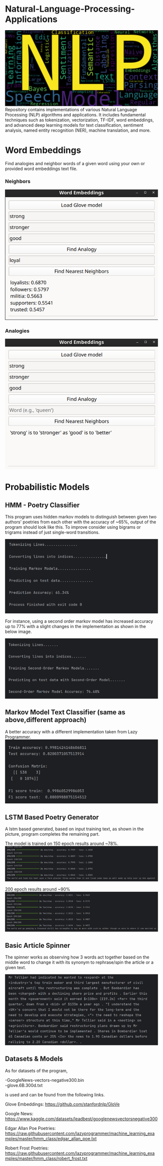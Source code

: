 # Natural-Language-Processing-Applications

![Wordclound.png](Output%20Images/Wordclound.png) 
Repository contains implementations of various Natural Language Processing (NLP) algorithms and applications. It includes fundamental techniques such as tokenization, vectorization, TF-IDF, word embeddings, and advanced deep learning models for text classification, sentiment analysis, named entity recognition (NER), machine translation, and more.
 

# Word Embeddings
Find analogies and neighbor words of a given word using your own or provided word embeddings text file.

### Neighbors

![img.png](img.png)



### Analogies

![img_1.png](img_1.png)


# Probabilistic Models

## HMM - Poetry Classifier
This program uses hidden markov models to distinguish between given two authors'
poetries from each other with the accuracy of ~65%, output of the program should look like
this. To improve consider using bigrams or trigrams instead of just single-word transitions.

![img_2.png](img_2.png)

For instance, using a second order markov model has increased accuracy up to 77% with a slight changes
in the implementation as shown in the below image.

![img_4.png](img_4.png)


## Markov Model Text Classifier (same as above,different approach)
A better accuracy with a different implementation taken from Lazy Programmer.
![img_3.png](img_3.png)

## LSTM Based Poetry Generator
A lstm based generated, based on input training text, as shown
in the picture, program completes the remaining part. 

The model is trained on
150 epoch results around ~78%.
![img_5.png](img_5.png)

200 epoch results around ~90%
![img_6.png](img_6.png)

## Basic Article Spinner
The spinner works as observing how 3 words act together based on the middle word to 
change it with its synonym to rephrase/spin the article or a given text.

![img_9.png](img_9.png)


## Datasets & Models
As for datasets of the program,

-GoogleNews-vectors-negative300.bin        
-glove.6B.300d.txt

is used and can be found from the following links.

Glove Embeddings: https://github.com/stanfordnlp/GloVe

Google News: https://www.kaggle.com/datasets/leadbest/googlenewsvectorsnegative300

Edgar Allan Poe Poetries: https://raw.githubusercontent.com/lazyprogrammer/machine_learning_examples/master/hmm_class/edgar_allan_poe.txt

Robert Frost Poetries:  https://raw.githubusercontent.com/lazyprogrammer/machine_learning_examples/master/hmm_class/robert_frost.txt